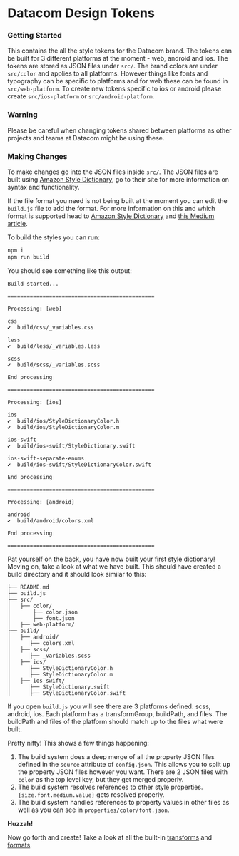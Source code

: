 # Datacom Design Tokens

### Getting Started
This contains the all the style tokens for the Datacom brand. The tokens can be built for 3 different platforms at the moment - web, android and ios. The tokens are stored as JSON files under `src/`. The brand colors are under `src/color` and applies to all platforms. However things like fonts and typography can be specific to platforms and for web these can be found in `src/web-platform`. To create new tokens specific to ios or android please create `src/ios-platform` or `src/android-platform`.

### Warning
Please be careful when changing tokens shared between platforms as other projects and teams at Datacom might be using these.

### Making Changes
To make changes go into the JSON files inside `src/`. The JSON files are built using [Amazon Style Dictionary](https://amzn.github.io/style-dictionary/), go to their site for more information on syntax and functionality.

If the file format you need is not being built at the moment you can edit the `build.js` file to add the format. For more information on this and which format is supported head to [Amazon Style Dictionary](https://amzn.github.io/style-dictionary/) and [this Medium article](https://medium.com/@didoo/how-to-manage-your-design-tokens-with-style-dictionary-98c795b938aa).

To build the styles you can run:
```bash
npm i
npm run build
```

You should see something like this output:
```
Build started...

==============================================

Processing: [web]

css
✔︎  build/css/_variables.css

less
✔︎  build/less/_variables.less

scss
✔︎  build/scss/_variables.scss

End processing

==============================================

Processing: [ios]

ios
✔︎  build/ios/StyleDictionaryColor.h
✔︎  build/ios/StyleDictionaryColor.m

ios-swift
✔︎  build/ios-swift/StyleDictionary.swift

ios-swift-separate-enums
✔︎  build/ios-swift/StyleDictionaryColor.swift

End processing

==============================================

Processing: [android]

android
✔︎  build/android/colors.xml

End processing

==============================================

```

Pat yourself on the back, you have now built your first style dictionary! Moving on, take a look at what we have built. This should have created a build directory and it should look similar to this:
```
├── README.md
├── build.js
├── src/
│   ├── color/
│       ├── color.json
│       ├── font.json
│   ├── web-platform/   
├── build/
│   ├── android/
│      ├── colors.xml
│   ├── scss/
│      ├── _variables.scss
│   ├── ios/
│      ├── StyleDictionaryColor.h
│      ├── StyleDictionaryColor.m
│   ├── ios-swift/
│      ├── StyleDictionary.swift
│      ├── StyleDictionaryColor.swift
```

If you open `build.js` you will see there are 3 platforms defined: scss, android, ios. Each platform has a transformGroup, buildPath, and files. The buildPath and files of the platform should match up to the files what were built. 

Pretty nifty! This shows a few things happening:
1. The build system does a deep merge of all the property JSON files defined in the `source` attribute of `config.json`. This allows you to split up the property JSON files however you want. There are 2 JSON files with `color` as the top level key, but they get merged properly.
2. The build system resolves references to other style properties. `{size.font.medium.value}` gets resolved properly.
3. The build system handles references to property values in other files as well as you can see in `properties/color/font.json`.


**Huzzah!**

Now go forth and create! Take a look at all the built-in [transforms](https://amzn.github.io/style-dictionary/#/transforms?id=pre-defined-transforms) and [formats](https://amzn.github.io/style-dictionary/#/formats?id=pre-defined-formats).
